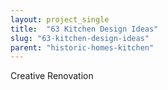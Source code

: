 ```yaml
---
layout: project_single
title:  "63 Kitchen Design Ideas"
slug: "63-kitchen-design-ideas"
parent: "historic-homes-kitchen"
---
```

Creative Renovation